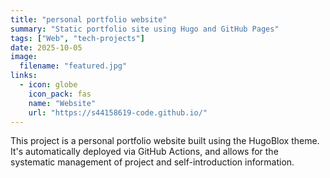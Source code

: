 ```yaml
---
title: "personal portfolio website"
summary: "Static portfolio site using Hugo and GitHub Pages"
tags: ["Web", "tech-projects"]
date: 2025-10-05
image:
  filename: "featured.jpg"
links:
  - icon: globe
    icon_pack: fas
    name: "Website"
    url: "https://s44158619-code.github.io/"
---
```


This project is a personal portfolio website built using the HugoBlox theme.
It's automatically deployed via GitHub Actions,
and allows for the systematic management of project and self-introduction information.

